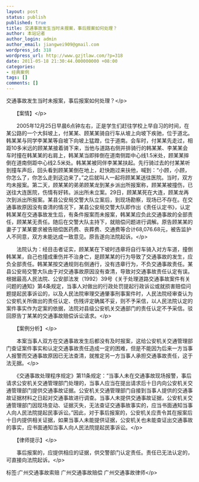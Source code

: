 ```yaml
---
layout: post
status: publish
published: true
title: 交通事故发生当时未报案，事后报案如何处理？
author: 本站记者
author_login: admin
author_email: jiangwei909@gmail.com
wordpress_id: 318
wordpress_url: http://www.gzjtlaw.com/?p=318
date: 2011-05-18 21:30:44.000000000 +08:00
categories:
- 经典案例
tags: []
comments: []
---
```

<p>交通事故发生当时未报案，事后报案如何处理？<&#47;p><p>　　【案情】<&#47;p><p>　　2005年12月25日早晨6点钟左右，正是学生们赶往学校上早自习的时间，在某公路的一个大斜坡上，付某某、顾某某骑自行车从坡上向坡下疾驰，位于道北。韩某某与同学李某某等自坡下向坡上猛蹬，位于道南。会车时，付某某先走过，相距10多米远的顾某某接着骑下来，当他与道路右侧并排骑行的韩某某、李某某会车时撞在韩某某的右肩上，韩某某当即摔倒在道南侧距中心线1.5米处，顾某某摔倒在道南侧距中心线2.5米处。韩某某被同伴李某某扶起。先行骑过去的付某某听到撞车声后，回头看到顾某某倒在地上，赶快跑过来扶他，喊到：&ldquo;小顾，小顾，你怎么了，你怎么走到这边来了。&rdquo;之后就叫人一起将顾某某送往医院。当时，双方均未报案。第二天，顾某某的弟弟顾某龙到某乡派出所报案称，顾某某被撞伤，已送往大连医院，伤情有好转。派出所未立案。29日，顾某某死在大连，顾某龙再次到派出所报案。某县公安局交警大队立案后，到现场勘察，现场已不存在。在交通事故原因没有查清的情况下，某县公安局交警大队即作出《责任认定书》，认定韩某某在交通事故发生后，有条件报案而未报案，韩某某应负此交通事故的全部责任，顾某某无责任。随后在交警大队主持下，就赔偿问题进行调解。原告顾某某的妻子丁某某要求被告赔偿医药费、丧葬费、交通费等合计68,076.68元，被告监护人不同意，双方未能达成一致意见。原告遂向法院起诉。<&#47;p><p>　　法院认为：经目击者证实，顾某某在下坡时违章将自行车骑入对方车道，撞倒韩某某，自己也撞成重伤并不治身亡，是顾某某的行为导致了交通事故的发生，应负全部责任。韩某某按交通规则右侧通行，没有违章行为，不负交通事故责任。某县公安局交警大队由于对交通事故原因没有查清，导致对交通事故责任认定有误。根据最高人民法院、公安部法发（1992）39号《关于处理道路交通事故案件有关问题的通知》第4条规定，当事人对做出的行政处罚提起行政诉讼或就损害赔偿问题提起民事诉讼的，以及人民法院审理交通肇事刑事案件时，人民法院经审查认为公安机关所做出的责任认定、伤残评定确属不妥，则不予采信，以人民法院认定的案件事实作为定案的依据，法院对县级公安机关交通部门的责任认定不予采信。驳回原告丁某某的交通事故赔偿诉讼请求。<&#47;p><p>　　【案例分析】<&#47;p><p>　　本案当事人双方在交通事故发生后都没有及时报案，这给公安机关交通管理部门查证案件事实和认定交通事故责任造成一定的困难，但是不能因为后来一方当事人报警而交通事故原因已无法查清，就推定另一方当事人承担交通事故责任，这于法无据。<&#47;p><p>　　《交通事故处理程序规定》第11条规定：&ldquo;当事人未在交通事故现场报警，事后请求公安机关交通管理部门处理的，当事人应当在提出请求后十日内向公安机关交通管理部门提供交通事故证据。公安机关交通管理部门自接到当事人提供的交通事故证据材料之日起对交通事故进行调查。当事人未提供交通事故证据，公安机关交通管理部门因现场变动、证据灭失，无法查证交通事故事实的，应当书面通知当事人向人民法院提起民事诉讼。&rdquo;因此，对于事后报案的，公安机关应责令其在报案后十日内提供相关证据，如果当事人未能提供证据，公安机关也未能查证出交通事故的事实，应书面通知当事人向人民法院提起民事诉讼。<&#47;p><p>　　【律师提示】<&#47;p><p>　　事后报案的，应提供相应的证据，供交警部门认定责任。责任已无法认定的，可直接向法院起诉。<&#47;p><br&#47;><p>标签:广州交通事故索赔 广州交通事故赔偿 广州交通事故律师<&#47;p>
